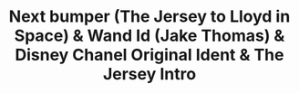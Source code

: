 ---
layout: entry
title: "Next bumper (The Jersey to Lloyd in Space) & Wand Id (Jake Thomas) & Disney Chanel Original Ident & The Jersey Intro"
organization: "Disney Channel"
usagedate: 2003
language: en
fulltitle: "Disney Channel Up next Bumper - The Jersey to Lloyd in Space & Wand Id - Jake Thomas & Disney Chanel Original Ident & The Jersey Intro"
watermark: None
source: DarkManX16
sourceurl: https://www.youtube.com/playlist?list=PLEOXfxDYznc5RYDWOtkgWtdo2Q4qkSqnz
---